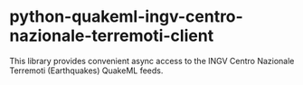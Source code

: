 # python-quakeml-ingv-centro-nazionale-terremoti-client
This library provides convenient async access to the INGV Centro Nazionale Terremoti (Earthquakes) QuakeML feeds.
